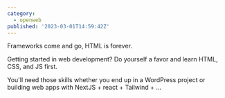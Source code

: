 ```yaml
---
category:
  - openweb
published: '2023-03-01T14:59:42Z'
---
```


Frameworks come and go, HTML is forever.

Getting started in web development? Do yourself a favor and learn HTML, CSS, and JS first.

You'll need those skills whether you end up in a WordPress project or building web apps with NextJS + react + Tailwind + ...